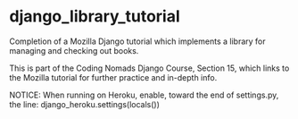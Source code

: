 # django_library_tutorial
Completion of a Mozilla Django tutorial which implements a library for managing and checking out books.

This is part of the Coding Nomads Django Course, Section 15, which links to the Mozilla tutorial for further practice and in-depth info.

NOTICE: When running on Heroku, enable, toward the end of settings.py, the line:
django_heroku.settings(locals())
